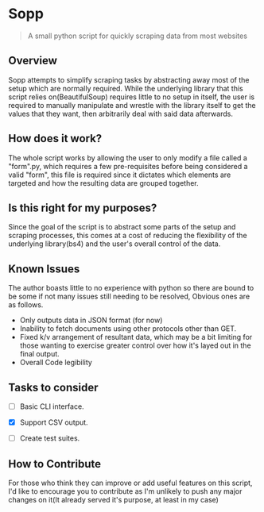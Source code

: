 # Sopp

> A small python script for quickly scraping data from most websites

## Overview

Sopp attempts to simplify scraping tasks by abstracting away most of the setup which are normally required.
While the underlying library that this script relies on(BeautifulSoup) requires little to no setup in itself, the user
is required to manually manipulate and wrestle with the library itself to get the values that they want, then arbitrarily
deal with said data afterwards.

## How does it work?

The whole script works by allowing the user to only modify a file called a "form".py, which requires a few
pre-requisites before being considered a valid "form", this file is required since it dictates which elements are targeted
and how the resulting data are grouped together.

## Is this right for my purposes?

Since the goal of the script is to abstract some parts of the setup and scraping processes, this comes at a cost of
reducing the flexibility of the underlying library(bs4) and the user's overall control of the data.

## Known Issues

The author boasts little to no experience with python so there are bound
to be some if not many issues still needing to be resolved, Obvious ones are as follows.

* Only outputs data in JSON format (for now)
* Inability to fetch documents using other protocols other than GET.
* Fixed k/v arrangement of resultant data, which may be a bit limiting for those wanting to exercise greater control over how it's layed out in the final output.
* Overall Code legibility

## Tasks to consider

* [ ] Basic CLI interface.

* [X] Support CSV output.

* [ ] Create test suites.

## How to Contribute

For those who think they can improve or add useful features on this script, I'd like to encourage you to contribute as I'm unlikely to push any major changes on it(It already served it's purpose, at least in my case)
